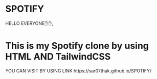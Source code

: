 # SPOTIFY

HELLO EVERYONE✋✋,
<h1>This is my Spotify clone by using HTML AND TailwindCSS </h1>
<P>YOU CAN VISIT BY USING LINK https://sar07thak.github.io/SPOTIFY/ </P>
